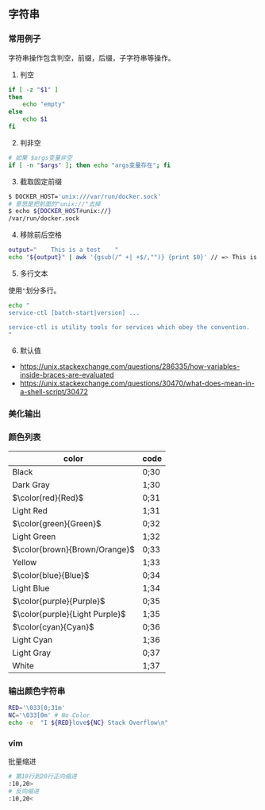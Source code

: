 ## 字符串

### 常用例子

字符串操作包含判空，前缀，后缀，子字符串等操作。

1. 判空

```bash
if [ -z "$1" ]
then 
	echo "empty"
else 
	echo $1
fi
```
2. 判非空

```bash
# 如果 $args变量非空
if [ -n "$args" ]; then echo "args变量存在"; fi
```


3. 截取固定前缀

```bash
$ DOCKER_HOST='unix:///var/run/docker.sock'
# 意思是把前面的"unix://"去掉
$ echo ${DOCKER_HOST#unix://}
/var/run/docker.sock
```

4. 移除前后空格

```bash
output="    This is a test    "
echo "${output}" | awk '{gsub(/^ +| +$/,"")} {print $0}' // => This is a test
```


5. 多行文本

使用`"`划分多行。
```bash
echo "
service-ctl [batch-start|version] ...

service-ctl is utility tools for services which obey the convention.
"
```


6. 默认值

- https://unix.stackexchange.com/questions/286335/how-variables-inside-braces-are-evaluated
- https://unix.stackexchange.com/questions/30470/what-does-mean-in-a-shell-script/30472

### 美化输出

### 颜色列表
color|code
------|---------------
Black       | 0;30    
Dark Gray  |   1;30
$\color{red}{Red}$        |  0;31     
Light Red   |  1;31
$\color{green}{Green}$        |0;32     
Light Green  | 1;32
$\color{brown}{Brown/Orange}$ |0;33     
Yellow       | 1;33
$\color{blue}{Blue}$        | 0;34     
Light Blue  |  1;34
$\color{purple}{Purple}$      | 0;35    
$\color{purple}{Light Purple}$| 1;35
$\color{cyan}{Cyan}$        | 0;36    
Light Cyan  |  1;36
Light Gray  | 0;37    
White       |  1;37

### 输出颜色字符串

```bash
RED='\033[0;31m'
NC='\033[0m' # No Color
echo -e  "I ${RED}love${NC} Stack Overflow\n"
```
###  vim
批量缩进 

```bash
# 第10行到20行正向缩进
:10,20> 
# 反向缩进
:10,20< 
```